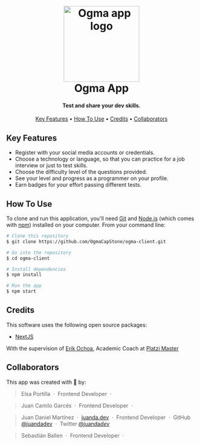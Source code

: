 <h1 align="center">
  <br>
  <a href="http://www.amitmerchant.com/electron-markdownify"><img src="https://imgur.com/4yYkmW8.png" alt="Ogma app logo" width="200"></a>
  <br>
  Ogma App
  <br>
</h1>

<h4 align="center">Test and share your dev skills.</h4>

<!-- <p align="center">
  <a href="https://badge.fury.io/js/electron-markdownify">
    <img src="https://badge.fury.io/js/electron-markdownify.svg"
         alt="Gitter">
  </a>
  <a href="https://gitter.im/amitmerchant1990/electron-markdownify"><img src="https://badges.gitter.im/amitmerchant1990/electron-markdownify.svg"></a>
  <a href="https://saythanks.io/to/bullredeyes@gmail.com">
      <img src="https://img.shields.io/badge/SayThanks.io-%E2%98%BC-1EAEDB.svg">
  </a>
  <a href="https://www.paypal.me/AmitMerchant">
    <img src="https://img.shields.io/badge/$-donate-ff69b4.svg?maxAge=2592000&amp;style=flat">
  </a>
</p> -->

<p align="center">
  <a href="#key-features">Key Features</a> •
  <a href="#how-to-use">How To Use</a> •
  <a href="#credits">Credits</a> •
  <a href="#collaborators">Collaborators</a>
</p>

<!-- ![screenshot](https://raw.githubusercontent.com/amitmerchant1990/electron-markdownify/master/app/img/markdownify.gif) -->

## Key Features

- Register with your social media accounts or credentials.
- Choose a technology or language, so that you can practice for a job interview or just to test skills.
- Choose the difficulty level of the questions provided.
- See your level and progress as a programmer on your profile.
- Earn badges for your effort passing different tests.

## How To Use

To clone and run this application, you'll need [Git](https://git-scm.com) and [Node.js](https://nodejs.org/en/download/) (which comes with [npm](http://npmjs.com)) installed on your computer. From your command line:

```bash
# Clone this repository
$ git clone https://github.com/OgmaCapStone/ogma-client.git

# Go into the repository
$ cd ogma-client

# Install dependencies
$ npm install

# Run the app
$ npm start
```

## Credits

This software uses the following open source packages:

- [NextJS](https://nextjs.org/)

With the supervision of [Erik Ochoa](https://twitter.com/Elyager), Academic Coach at [Platzi Master](https://platzi.com/master/)

## Collaborators

This app was created with 💚 by:

> Elsa Portilla &nbsp;&middot;&nbsp;
> Frontend Developer &nbsp;&middot;&nbsp;

> Juan Camilo Garcés &nbsp;&middot;&nbsp;
> Frontend Developer &nbsp;&middot;&nbsp;

> Juan Daniel Martínez &nbsp;&middot;&nbsp;
> [juanda.dev](https://juanda.dev) &nbsp;&middot;&nbsp;
> Frontend Developer &nbsp;&middot;&nbsp;
> GitHub [@juandadev](https://github.com/juandadev) &nbsp;&middot;&nbsp;
> Twitter [@juanda*dev*](https://twitter.com/juanda_dev_)

> Sebastián Ballen &nbsp;&middot;&nbsp;
> Frontend Developer &nbsp;&middot;&nbsp;
